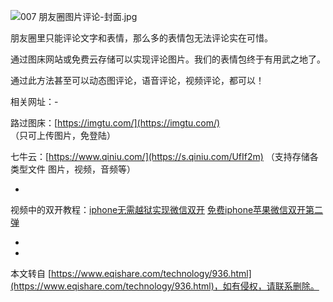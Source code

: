 ![007 朋友圈图片评论-封面.jpg](https://www.eqishare.com/zb_users/upload/2022/06/202206151655256468791355.jpg)

朋友圈里只能评论文字和表情，那么多的表情包无法评论实在可惜。

通过图床网站或免费云存储可以实现评论图片。我们的表情包终于有用武之地了。

通过此方法甚至可以动态图评论，语音评论，视频评论，都可以！

相关网址：-

 路过图床：[https://imgtu.com/](https://imgtu.com/) （只可上传图片，免登陆）

 七牛云：[https://www.qiniu.com/](https://s.qiniu.com/UfIf2m) （支持存储各类型文件 图片，视频，音频等）

-

视频中的双开教程：[iphone无需越狱实现微信双开](https://www.eqishare.com/technology/60.html) [免费iphone苹果微信双开第二弹](https://www.eqishare.com/technology/932.html)

-

-

本文转自 [https://www.eqishare.com/technology/936.html](https://www.eqishare.com/technology/936.html)，如有侵权，请联系删除。
